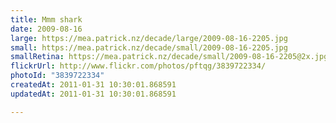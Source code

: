 ```yaml
---
title: Mmm shark
date: 2009-08-16
large: https://mea.patrick.nz/decade/large/2009-08-16-2205.jpg
small: https://mea.patrick.nz/decade/small/2009-08-16-2205.jpg
smallRetina: https://mea.patrick.nz/decade/small/2009-08-16-2205@2x.jpg
flickrUrl: http://www.flickr.com/photos/pftqg/3839722334/
photoId: "3839722334"
createdAt: 2011-01-31 10:30:01.868591
updatedAt: 2011-01-31 10:30:01.868591

---
```


